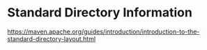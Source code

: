 # Standard Directory Information

https://maven.apache.org/guides/introduction/introduction-to-the-standard-directory-layout.html
